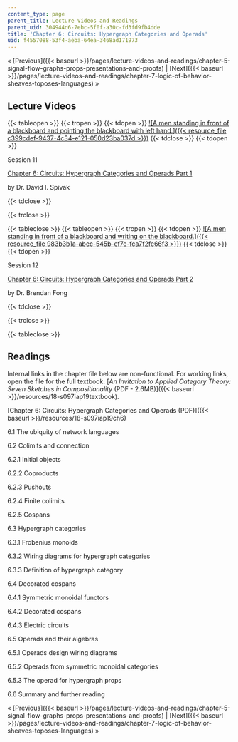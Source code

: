 ```yaml
---
content_type: page
parent_title: Lecture Videos and Readings
parent_uid: 304944d6-7ebc-5f0f-a30c-fd3fd9fb4dde
title: 'Chapter 6: Circuits: Hypergraph Categories and Operads'
uid: f4557088-53f4-aeba-64ea-3468ad171973
---
```


« [Previous]({{< baseurl >}}/pages/lecture-videos-and-readings/chapter-5-signal-flow-graphs-props-presentations-and-proofs) | [Next]({{< baseurl >}}/pages/lecture-videos-and-readings/chapter-7-logic-of-behavior-sheaves-toposes-languages) » 

Lecture Videos
--------------

{{< tableopen >}}
{{< tropen >}}
{{< tdopen >}}
[![A men standing in front of a blackboard and pointing the blackboard with left hand.]({{< resource_file c399cdef-9437-4c34-e121-050d23ba037d >}})](https://www.youtube.com/watch?v=JUiHg_F_v1o&index=11&list=PLhgq-BqyZ7i5lOqOqqRiS0U5SwTmPpHQ5)
{{< tdclose >}}
{{< tdopen >}}


Session 11

[Chapter 6: Circuits: Hypergraph Categories and Operads Part 1](https://www.youtube.com/watch?v=JUiHg_F_v1o&index=11&list=PLhgq-BqyZ7i5lOqOqqRiS0U5SwTmPpHQ5)

by Dr. David I. Spivak


{{< tdclose >}}

{{< trclose >}}

{{< tableclose >}}
{{< tableopen >}}
{{< tropen >}}
{{< tdopen >}}
[![A men standing in front of a blackboard and writing on the blackboard.]({{< resource_file 983b3b1a-abec-545b-ef7e-fca7f2fe66f3 >}})](https://www.youtube.com/watch?v=4HoNfw7XCKU&index=12&list=PLhgq-BqyZ7i5lOqOqqRiS0U5SwTmPpHQ5)
{{< tdclose >}}
{{< tdopen >}}


Session 12

[Chapter 6: Circuits: Hypergraph Categories and Operads Part 2](https://www.youtube.com/watch?v=4HoNfw7XCKU&index=12&list=PLhgq-BqyZ7i5lOqOqqRiS0U5SwTmPpHQ5)

by Dr. Brendan Fong


{{< tdclose >}}

{{< trclose >}}

{{< tableclose >}}

Readings
--------

Internal links in the chapter file below are non-functional. For working links, open the file for the full textbook: [_An Invitation to Applied Category Theory: Seven Sketches in Compositionality_ (PDF - 2.6MB)]({{< baseurl >}}/resources/18-s097iap19textbook).

[Chapter 6: Circuits: Hypergraph Categories and Operads (PDF)]({{< baseurl >}}/resources/18-s097iap19ch6)

6.1 The ubiquity of network languages

6.2 Colimits and connection

6.2.1 Initial objects

6.2.2 Coproducts

6.2.3 Pushouts

6.2.4 Finite colimits

6.2.5 Cospans

6.3 Hypergraph categories

6.3.1 Frobenius monoids

6.3.2 Wiring diagrams for hypergraph categories

6.3.3 Definition of hypergraph category

6.4 Decorated cospans

6.4.1 Symmetric monoidal functors

6.4.2 Decorated cospans

6.4.3 Electric circuits

6.5 Operads and their algebras

6.5.1 Operads design wiring diagrams

6.5.2 Operads from symmetric monoidal categories

6.5.3 The operad for hypergraph props

6.6 Summary and further reading

« [Previous]({{< baseurl >}}/pages/lecture-videos-and-readings/chapter-5-signal-flow-graphs-props-presentations-and-proofs) | [Next]({{< baseurl >}}/pages/lecture-videos-and-readings/chapter-7-logic-of-behavior-sheaves-toposes-languages) »